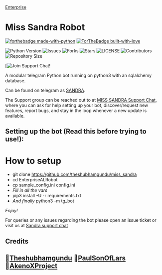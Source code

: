 [Enterprise](https://telegra.ph/file/727f010c55cd4ae088b28.jpg)
# Miss Sandra Robot

[![forthebadge made-with-python](http://ForTheBadge.com/images/badges/made-with-python.svg)](https://www.python.org/)
[![ForTheBadge built-with-love](http://ForTheBadge.com/images/badges/built-with-love.svg)](https://GitHub.com/theshubhamgundu/miss_sandra)</br>


![Python Version](https://img.shields.io/badge/python-3.8-green?style=for-the-badge&logo=appveyor)
![Issues](https://img.shields.io/github/issues/theshubhamgundu/miss_sandra?style=for-the-badge&logo=appveyor)
![Forks](https://img.shields.io/github/forks/theshubhamgundu/miss_sandra?style=for-the-badge&logo=appveyor)
![Stars](https://img.shields.io/github/stars/theshubhamgundu/miss_sandra?style=for-the-badge&logo=appveyor)
![LICENSE](https://img.shields.io/github/license/theshubhamgundu/miss_sandra?style=for-the-badge&logo=appveyor)
![Contributors](https://img.shields.io/github/contributors/theshubhamgundu/miss_sandra?style=for-the-badge&logo=appveyor)
![Repository Size](https://img.shields.io/github/repo-size/theshubhamgundu/miss_sandra?style=for-the-badge&logo=appveyor)</br>


[![Join Support Chat!](https://img.shields.io/badge/Support%20Chat-Aketps//t.me/blackstormfederation)




A modular telegram Python bot running on python3 with an sqlalchemy database.

Can be found on telegram as [SANDRA](https://t.me/miss_sandrabot).

The Support group can be reached out to at [MISS SANDRA Support Chat](https://t.me/blackstormfedeartion), where you can ask for help setting up your bot, discover/request new features, report bugs, and stay in the loop whenever a new update is available.



## Setting up the bot (Read this before trying to use!):


# How to setup

- git clone https://github.com/theshubhamgundu/miss_sandra
- cd EnterpriseALRobot
- cp sample_config.ini config.ini
- *Fill in all the vars*
- pip3 install -U -r requirements.txt
- *And finally* python3 -m tg_bot

*Enjoy!*


For queries or any issues regarding the bot please open an issue ticket or visit us at [Sandra support chat](https://t.me/blackstormfederation)  

## Credits
🔸[Theshubhamgundu](https://github.com/theshubhamgundu)
🔸[PaulSonOfLars](https://github.com/PaulSonOfLars)
🔸[AkenoXProject](https://github.com/AkenoXProject)
-------------------------------------------------------------------------------------

